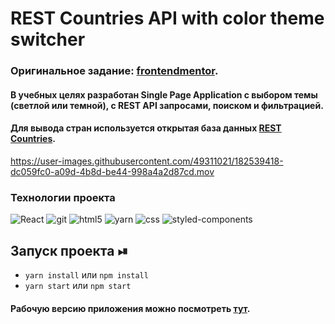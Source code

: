 # REST Countries API with color theme switcher
### Оригинальное задание: [frontendmentor](https://www.frontendmentor.io/challenges/rest-countries-api-with-color-theme-switcher-5cacc469fec04111f7b848ca).

#### В учебных целях разработан Single Page Application с выбором темы (светлой или темной), с REST API запросами, поиском и фильтрацией.

#### Для вывода стран используется открытая база данных [REST Countries](https://restcountries.com/).



https://user-images.githubusercontent.com/49311021/182539418-dc059fc0-a09d-4b8d-be44-998a4a2d87cd.mov


<h3>Технологии проекта</h3>
<p>
  <img alt="React" src="https://shields.io/badge/-React-282c34?logo=react&style=for-the-badge" />
  <img alt="git" src="https://shields.io/badge/-Git-f0efe7?logo=git&style=for-the-badge" />
  <img alt="html5" src="https://shields.io/badge/-HTML5-E34F26?logo=html5&style=for-the-badge&logoColor=fff" />
  <img alt="yarn" src="https://img.shields.io/badge/yarn-%232C8EBB.svg?style=for-the-badge&logo=yarn&logoColor=white" />
  <img alt="css" src="https://shields.io/badge/-CSS3-1572B6?logo=css3&style=for-the-badge&logoColor=fff" />
  <img alt="styled-components" src="https://img.shields.io/badge/styled--components-DB7093?style=for-the-badge&logo=styled-components&logoColor=white)](https://styled-components.com/" />
</p>

## Запуск проекта ⏯

+ ```yarn install``` или ```npm install```
+ ```yarn start``` или ```npm start```


#### Рабочую версию приложения можно посмотреть [тут](https://max535.github.io/react-countries/).

